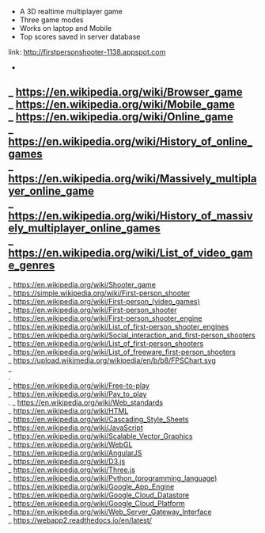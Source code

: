 * A 3D realtime multiplayer game
* Three game modes
* Works on laptop and Mobile
* Top scores saved in server database

link: 
http://firstpersonshooter-1138.appspot.com


-



_ https://en.wikipedia.org/wiki/Browser_game  
_ https://en.wikipedia.org/wiki/Mobile_game  
_ https://en.wikipedia.org/wiki/Online_game  
_ https://en.wikipedia.org/wiki/History_of_online_games  
_ https://en.wikipedia.org/wiki/Massively_multiplayer_online_game  
_ https://en.wikipedia.org/wiki/History_of_massively_multiplayer_online_games  
_ https://en.wikipedia.org/wiki/List_of_video_game_genres  
-  
_ https://en.wikipedia.org/wiki/Shooter_game  
_ https://simple.wikipedia.org/wiki/First-person_shooter  
_ https://en.wikipedia.org/wiki/First-person_(video_games)  
_ https://en.wikipedia.org/wiki/First-person_shooter  
_ https://en.wikipedia.org/wiki/First-person_shooter_engine  
_ https://en.wikipedia.org/wiki/List_of_first-person_shooter_engines  
_ https://en.wikipedia.org/wiki/Social_interaction_and_first-person_shooters  
_ https://en.wikipedia.org/wiki/List_of_first-person_shooters  
_ https://en.wikipedia.org/wiki/List_of_freeware_first-person_shooters  
_ https://upload.wikimedia.org/wikipedia/en/b/b8/FPSChart.svg  
_  
.   
_ https://en.wikipedia.org/wiki/Free-to-play  
_ https://en.wikipedia.org/wiki/Pay_to_play  
. 
_ https://en.wikipedia.org/wiki/Web_standards  
_ https://en.wikipedia.org/wiki/HTML  
_ https://en.wikipedia.org/wiki/Cascading_Style_Sheets  
_ https://en.wikipedia.org/wiki/JavaScript  
_ https://en.wikipedia.org/wiki/Scalable_Vector_Graphics  
_ https://en.wikipedia.org/wiki/WebGL  
_ https://en.wikipedia.org/wiki/AngularJS  
_ https://en.wikipedia.org/wiki/D3.js  
_ https://en.wikipedia.org/wiki/Three.js  
_ https://en.wikipedia.org/wiki/Python_(programming_language)  
_ https://en.wikipedia.org/wiki/Google_App_Engine  
_ https://en.wikipedia.org/wiki/Google_Cloud_Datastore  
_ https://en.wikipedia.org/wiki/Google_Cloud_Platform  
_ https://en.wikipedia.org/wiki/Web_Server_Gateway_Interface  
_ https://webapp2.readthedocs.io/en/latest/  






